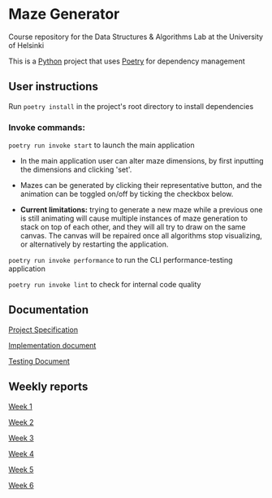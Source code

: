 # Maze Generator

Course repository for the Data Structures & Algorithms Lab at the University of Helsinki

This is a [Python](https://www.python.org/) project that uses [Poetry](https://python-poetry.org/) for dependency management

## User instructions

Run `poetry install` in the project's root directory to install dependencies

### Invoke commands:

`poetry run invoke start` to launch the main application

- In the main application user can alter maze dimensions, by first inputting the dimensions and clicking 'set'.

- Mazes can be generated by clicking their representative button, and the animation can be toggled on/off by ticking the checkbox below.

- **Current limitations:** trying to generate a new maze while a previous one is still animating will cause multiple instances of maze generation to stack on top of
each other, and they will all try to draw on the same canvas. The canvas will be repaired once all algorithms stop visualizing, or alternatively by restarting the application.

`poetry run invoke performance` to run the CLI performance-testing application

`poetry run invoke lint` to check for internal code quality

## Documentation

[Project Specification](https://github.com/joonas-a/tiralabra/blob/main/docs/project_specification.md)

[Implementation document](https://github.com/joonas-a/tiralabra/blob/main/docs/implementation_document.md)

[Testing Document](https://github.com/joonas-a/tiralabra/blob/main/docs/testing_document.md)

## Weekly reports

[Week 1](https://github.com/joonas-a/tiralabra/blob/main/docs/reports/week1.md)

[Week 2](https://github.com/joonas-a/tiralabra/blob/main/docs/reports/week2.md)

[Week 3](https://github.com/joonas-a/tiralabra/blob/main/docs/reports/week3.md)

[Week 4](https://github.com/joonas-a/tiralabra/blob/main/docs/reports/week4.md)

[Week 5](https://github.com/joonas-a/tiralabra/blob/main/docs/reports/week5.md)

[Week 6](https://github.com/joonas-a/tiralabra/blob/main/docs/reports/week6.md)
